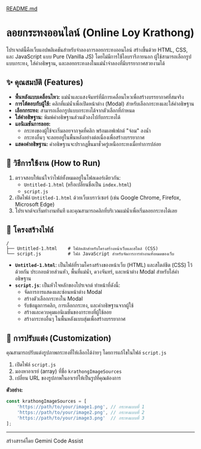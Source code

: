 [README.md](https://github.com/user-attachments/files/22751530/README.md)
# ลอยกระทงออนไลน์ (Online Loy Krathong)

โปรเจกต์นี้คือเว็บแอปพลิเคชันสำหรับจำลองการลอยกระทงออนไลน์ สร้างขึ้นด้วย HTML, CSS, และ JavaScript แบบ Pure (Vanilla JS) โดยไม่มีการใช้ไลบรารีภายนอก ผู้ใช้สามารถเลือกรูปแบบกระทง, ใส่คำอธิษฐาน, และลอยกระทงลงในแม่น้ำจำลองที่มีบรรยากาศสวยงามได้

## ✨ คุณสมบัติ (Features)

- **พื้นหลังแบบเคลื่อนไหว:** แม่น้ำและแสงจันทร์ที่มีการเคลื่อนไหวเพื่อสร้างบรรยากาศที่สมจริง
- **การโต้ตอบกับผู้ใช้:** คลิกที่แม่น้ำเพื่อเปิดหน้าต่าง (Modal) สำหรับเลือกกระทงและใส่คำอธิษฐาน
- **เลือกกระทง:** สามารถเลือกรูปแบบกระทงได้จากตัวเลือกที่กำหนด
- **ใส่คำอธิษฐาน:** พิมพ์คำอธิษฐานส่วนตัวลงไปกับกระทงได้
- **แอนิเมชันการลอย:**
  - กระทงของผู้ใช้จะเริ่มลอยจากจุดที่คลิก พร้อมเอฟเฟกต์ "จ๋อม" ลงน้ำ
  - กระทงอื่นๆ จะลอยอยู่ในพื้นหลังอย่างต่อเนื่องเพื่อสร้างบรรยากาศ
- **แสดงคำอธิษฐาน:** คำอธิษฐานจะปรากฏขึ้นมาชั่วครู่เหนือกระทงเมื่อทำการปล่อย

## 🚀 วิธีการใช้งาน (How to Run)

1.  ตรวจสอบให้แน่ใจว่าไฟล์ทั้งหมดอยู่ในโฟลเดอร์เดียวกัน:
    - `Untitled-1.html` (หรือเปลี่ยนชื่อเป็น `index.html`)
    - `script.js`
2.  เปิดไฟล์ `Untitled-1.html` ด้วยเว็บเบราว์เซอร์ (เช่น Google Chrome, Firefox, Microsoft Edge)
3.  โปรเจกต์จะเริ่มทำงานทันที และคุณสามารถคลิกที่บริเวณแม่น้ำเพื่อเริ่มลอยกระทงได้เลย

## 📂 โครงสร้างไฟล์

```
/
├── Untitled-1.html    # ไฟล์หลักสำหรับโครงสร้างหน้าเว็บและสไตล์ (CSS)
└── script.js          # ไฟล์ JavaScript สำหรับจัดการการทำงานทั้งหมดของเว็บ
```

- **`Untitled-1.html`**: เป็นไฟล์ที่รวมโครงสร้างของหน้าเว็บ (HTML) และสไตล์ชีต (CSS) ไว้ด้วยกัน ประกอบด้วยส่วนหัว, พื้นที่แม่น้ำ, ดวงจันทร์, และหน้าต่าง Modal สำหรับใส่คำอธิษฐาน
- **`script.js`**: เป็นหัวใจหลักของโปรเจกต์ ทำหน้าที่ดังนี้:
  - จัดการการแสดงและซ่อนหน้าต่าง Modal
  - สร้างตัวเลือกกระทงใน Modal
  - รับข้อมูลการคลิก, การเลือกกระทง, และคำอธิษฐานจากผู้ใช้
  - สร้างและควบคุมแอนิเมชันของกระทงที่ผู้ใช้ลอย
  - สร้างกระทงอื่นๆ ในพื้นหลังแบบสุ่มเพื่อสร้างบรรยากาศ

## 🎨 การปรับแต่ง (Customization)

คุณสามารถปรับแต่งรูปภาพกระทงที่ให้เลือกได้ง่ายๆ โดยการแก้ไขในไฟล์ `script.js`

1.  เปิดไฟล์ `script.js`
2.  มองหาอาเรย์ (array) ที่ชื่อ `krathongImageSources`
3.  เปลี่ยน URL ของรูปภาพในอาเรย์ให้เป็นรูปที่คุณต้องการ

**ตัวอย่าง:**
```javascript
const krathongImageSources = [
    'https://path/to/your/image1.png', // กระทงแบบที่ 1
    'https://path/to/your/image2.png', // กระทงแบบที่ 2
    'https://path/to/your/image3.png'  // กระทงแบบที่ 3
];
```

---

สร้างสรรค์โดย Gemini Code Assist
